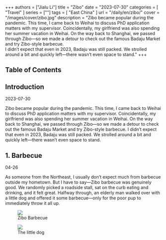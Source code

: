 +++
authors = ["Jialu Li"]
title = "Zibo"
date = "2023-07-30"
categories = [
    "Travel"
]
series = [""]
tags = [
    "East China"
]
url = "/daily/en/zibo/"
cover = "/images/cover/zibo.jpg"
description = "Zibo became popular during the pandemic. This time, I came back to Weihai to discuss PhD application matters with my supervisor. Coincidentally, my girlfriend was also spending her summer vacation in Weihai. On the way back to Shanghai, we passed through Zibo—so we made a detour to check out the famous Badaju Market and try Zibo-style barbecue.  
            I didn’t expect that even in 2023, Badaju was still packed. We strolled around a bit and quickly left—there wasn’t even space to stand."
+++
<!DOCTYPE html>
<html lang="en">
<head>
    <meta charset="UTF-8">
    <meta name="viewport" content="width=device-width, initial-scale=1.0">
    <link rel="stylesheet" href="/assets/css/styles.css">
    <script src="/assets/js/toc.js"></script>    
</head>
<body>
    <article>
        <nav>
            <h2>Table of Contents</h2>
            <ul id="toc">
                <!-- TOC items will be dynamically generated here -->
            </ul>
        </nav>
        <section>
            <h2>Introduction</h2>
            <p>2023-07-30</p>
            <p>Zibo became popular during the pandemic. This time, I came back to Weihai to discuss PhD application matters with my supervisor. Coincidentally, my girlfriend was also spending her summer vacation in Weihai. On the way back to Shanghai, we passed through Zibo—so we made a detour to check out the famous Badaju Market and try Zibo-style barbecue.  
            I didn’t expect that even in 2023, Badaju was still packed. We strolled around a bit and quickly left—there wasn’t even space to stand.</p>
        </section>
        <section>
            <h2>1. Barbecue</h2>
            <p>04-26 <i class="fas fa-cloud"></i></p>
            <p>As someone from the Northeast, I usually don’t expect much from barbecue outside my hometown.  
But I have to say—Zibo barbecue was genuinely good.  
We randomly picked a roadside stall, sat on the curb eating and drinking, and it felt great.  
Halfway through, an elderly man walked over with a little dog and offered it some barbecue—only for the poor pup to immediately throw it all up.</p>
            <div class="container">
                <div class="image">
                    <figure>
                        <a data-fancybox="gallery" href="https://cdn.heirenlop.com/daily-record/zibo1.png">
                            <img src="https://cdn.heirenlop.com/daily-record/zibo1.png" loading="lazy">
                        </a>
                        <figcaption>Zibo Barbecue</figcaption>
                    </figure>
                    <figure>
                        <a data-fancybox="gallery" href="https://cdn.heirenlop.com/daily-record/zibo2.png">
                            <img src="https://cdn.heirenlop.com/daily-record/zibo2.png" loading="lazy">
                        </a>
                        <figcaption>The little dog</figcaption>
                    </figure>
                </div>
            </div>
        </section>
    </article>
</body>
</html>
